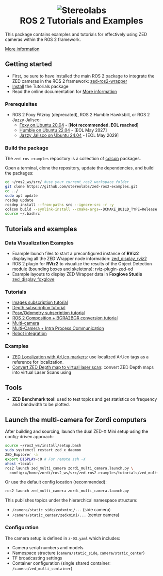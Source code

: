 <h1 align="center">
   <img src="./images/Picto+STEREOLABS_Black.jpg" alt="Stereolabs" title="Stereolabs" /><br \>
   ROS 2 Tutorials and Examples
</h1>

This package contains examples and tutorials for effectively using ZED cameras within the ROS 2 framework.

[More information](https://www.stereolabs.com/docs/ros2/)

## Getting started

- First, be sure to have installed the main ROS 2 package to integrate the ZED cameras in the ROS 2 framework: [zed-ros2-wrapper](https://github.com/stereolabs/zed-ros2-wrapper/)
- [Install](#build-the-package) the Tutorials package
- Read the online documentation for [More information](https://www.stereolabs.com/documentation/guides/using-zed-with-ros/introduction.html)

### Prerequisites

- ROS 2 Foxy Fitzroy (deprecated), ROS 2 Humble Hawksbill, or ROS 2 Jazzy Jalisco:
  - [Foxy on Ubuntu 20.04](https://docs.ros.org/en/foxy/Installation/Linux-Install-Debians.html) - [**Not recommended. EOL reached**]
  - [Humble on Ubuntu 22.04](https://docs.ros.org/en/humble/Installation/Linux-Install-Debians.html) - [EOL May 2027]
  - [Jazzy Jalisco on Ubuntu 24.04](https://docs.ros.org/en/jazzy/Installation/Linux-Install-Debians.html) - [EOL May 2029]

### Build the package

The `zed-ros-examples` repository is a collection of [colcon](http://design.ros2.org/articles/build_tool.html) packages.

Open a terminal, clone the repository, update the dependencies, and build the packages:

```bash
cd ~/ros2_ws/src/ #use your current ros2 workspace folder
git clone https://github.com/stereolabs/zed-ros2-examples.git
cd ../
sudo apt update
rosdep update
rosdep install --from-paths src --ignore-src -r -y
colcon build --symlink-install --cmake-args=-DCMAKE_BUILD_TYPE=Release
source ~/.bashrc
```

## Tutorials and examples

### Data Visualization Examples

- Example launch files to start a preconfigured instance of **RViz2** displaying all the ZED Wrapper node information: [zed_display_rviz2](./zed_display_rviz2)
- ROS 2 plugin for **RViz2** to visualize the results of the Object Detection module (bounding boxes and skeletons): [rviz-plugin-zed-od](./rviz-plugin-zed-od)
- Example layouts to display ZED Wrapper data in **Foxglove Studio** [zed_display_foxglove](./zed_display_foxglove/)

### Tutorials

- [Images subscription tutorial](./tutorials/zed_video_tutorial)
- [Depth subscription tutorial](./tutorials/zed_depth_tutorial)
- [Pose/Odometry subscription tutorial](./tutorials/zed_pose_tutorial)
- [ROS 2 Composition + BGRA2BGR conversion tutorial](./tutorials/zed_rgb_convert)
- [Multi-camera](./tutorials/zed_multi_camera)
- [Multi-Camera + Intra Process Communication](./tutorials/zed_ipc)
- [Robot integration](./tutorials/zed_robot_integration)

### Examples

- [ZED Localization with ArUco markers](./examples/zed_aruco_localization): use localized ArUco tags as a reference for localization.
- [Convert ZED Depth map to virtual laser scan](./examples/zed_depth_to_laserscan): convert ZED Depth maps into virtual Laser Scans using

 ## Tools

- **ZED Benchmark tool**: used to test topics and get statistics on frequency and bandwidth to be plotted.


## Launch the multi-camera for Zordi computers

After building and sourcing, launch the dual ZED-X Mini setup using the config-driven approach:

```bash
source ~/ros2_ws/install/setup.bash
sudo systemctl restart zed_x_daemon
ZED_Explorer -a
export DISPLAY=:0 # For remote ssh -X
xhost +local:
ros2 launch zed_multi_camera zordi_multi_camera.launch.py \
  config:=/home/zordi/ros2_ws/src/zed-ros2-examples/tutorials/zed_multi_camera/configs/z-03.yaml
```

Or use the default config location (recommended):
```bash
ros2 launch zed_multi_camera zordi_multi_camera.launch.py
```

This publishes topics under the hierarchical namespace structure:
- `/camera/static_side/zedxmini/...` (side camera)
- `/camera/static_center/zedxmini/...` (center camera)

### Configuration

The camera setup is defined in `z-03.yaml` which includes:
- Camera serial numbers and models
- Namespace structure (`camera/static_side`, `camera/static_center`)
- TF broadcasting settings
- Container configuration (single shared container: `/camera/zed_multi_container`)
